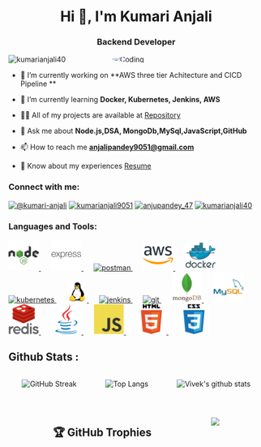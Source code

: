 <h1 align="center">Hi 👋, I'm Kumari Anjali</h1>
<h3 align="center">Backend Developer</h3>

<img align="right" alt="Coding" width="300" style="border-radius: 50%;" src="https://cdn.dribbble.com/users/1857592/screenshots/3848396/character-typing.gif">


<p align="left"> <img src="https://komarev.com/ghpvc/?username=kumarianjali40&label=Profile%20views&color=0e75b6&style=flat" alt="kumarianjali40" /> </p>


- 🔭 I’m currently working on **AWS three tier Achitecture and CICD Pipeline **

- 🌱 I’m currently learning **Docker, Kubernetes, Jenkins, AWS**

- 👨‍💻 All of my projects are available at [Repository](https://github.com/KumariAnjali40?tab=repositories)

- 💬 Ask me about **Node.js,DSA, MongoDb,MySql,JavaScript,GitHub**

- 📫 How to reach me **anjalipandey9051@gmail.com**

- 📄 Know about my experiences [Resume](https://drive.google.com/file/d/13qFr8fBMY48KZDvQZBrQOjF58Xa-ZnGo/view?usp=sharing)


<h3 align="left">Connect with me:</h3>
<p align="left">
<a href="https://codepen.io/kumari-anjali" target="blank"><img align="center" src="https://raw.githubusercontent.com/rahuldkjain/github-profile-readme-generator/master/src/images/icons/Social/codepen.svg" alt="@kumari-anjali" height="30" width="40" /></a>
<a href="https://linkedin.com/in/kumarianjali9051" target="blank"><img align="center" src="https://raw.githubusercontent.com/rahuldkjain/github-profile-readme-generator/master/src/images/icons/Social/linked-in-alt.svg" alt="kumarianjali9051" height="30" width="40" /></a>
<a href="https://instagram.com/anjupandey_47" target="blank"><img align="center" src="https://raw.githubusercontent.com/rahuldkjain/github-profile-readme-generator/master/src/images/icons/Social/instagram.svg" alt="anjupandey_47" height="30" width="40" /></a>
<a href="https://www.leetcode.com/kumarianjali40" target="blank"><img align="center" src="https://raw.githubusercontent.com/rahuldkjain/github-profile-readme-generator/master/src/images/icons/Social/leet-code.svg" alt="kumarianjali40" height="30" width="40" /></a>
</p>

<h3 align="left">Languages and Tools:</h3>
       <p align="left" style="margin-bottom: 20px;">
  <a href="https://nodejs.org" target="_blank" rel="noreferrer" style="margin-right: 20px;">
    <img src="https://raw.githubusercontent.com/devicons/devicon/master/icons/nodejs/nodejs-original-wordmark.svg" alt="nodejs" width="60" height="60"/>
  </a>
  <a href="https://expressjs.com" target="_blank" rel="noreferrer" style="margin-right: 20px;">
    <img src="https://raw.githubusercontent.com/devicons/devicon/master/icons/express/express-original-wordmark.svg" alt="express" width="60" height="60"/>
  </a>
  <a href="https://postman.com" target="_blank" rel="noreferrer" style="margin-right: 20px;">
    <img src="https://www.vectorlogo.zone/logos/getpostman/getpostman-icon.svg" alt="postman" width="60" height="60"/>
  </a>
  <a href="https://aws.amazon.com" target="_blank" rel="noreferrer" style="margin-right: 20px;">
    <img src="https://raw.githubusercontent.com/devicons/devicon/master/icons/amazonwebservices/amazonwebservices-original-wordmark.svg" alt="aws" width="60" height="60"/>
  </a>
  <a href="https://www.docker.com/" target="_blank" rel="noreferrer" style="margin-right: 20px;">
    <img src="https://raw.githubusercontent.com/devicons/devicon/master/icons/docker/docker-original-wordmark.svg" alt="docker" width="60" height="60"/>
  </a>
  <a href="https://kubernetes.io" target="_blank" rel="noreferrer" style="margin-right: 20px;">
    <img src="https://www.vectorlogo.zone/logos/kubernetes/kubernetes-icon.svg" alt="kubernetes" width="60" height="60"/>
  </a>
  <a href="https://www.linux.org/" target="_blank" rel="noreferrer" style="margin-right: 20px;">
    <img src="https://raw.githubusercontent.com/devicons/devicon/master/icons/linux/linux-original.svg" alt="linux" width="40" height="40"/>
  </a>
  <a href="https://www.jenkins.io" target="_blank" rel="noreferrer" style="margin-right: 20px;">
    <img src="https://www.vectorlogo.zone/logos/jenkins/jenkins-icon.svg" alt="jenkins" width="60" height="60"/>
  </a>
  <a href="https://git-scm.com/" target="_blank" rel="noreferrer" style="margin-right: 20px;">
    <img src="https://www.vectorlogo.zone/logos/git-scm/git-scm-icon.svg" alt="git" width="60" height="60"/>
  </a>
  <a href="https://www.mongodb.com/" target="_blank" rel="noreferrer" style="margin-right: 20px;">
    <img src="https://raw.githubusercontent.com/devicons/devicon/master/icons/mongodb/mongodb-original-wordmark.svg" alt="mongodb" width="60" height="60"/>
  </a>
  <a href="https://www.mysql.com/" target="_blank" rel="noreferrer" style="margin-right: 20px;">
    <img src="https://raw.githubusercontent.com/devicons/devicon/master/icons/mysql/mysql-original-wordmark.svg" alt="mysql" width="60" height="60"/>
  </a>
  <a href="https://redis.io" target="_blank" rel="noreferrer" style="margin-right: 20px;">
    <img src="https://raw.githubusercontent.com/devicons/devicon/master/icons/redis/redis-original-wordmark.svg" alt="redis" width="60" height="60"/>
  </a>
  <a href="https://www.java.com" target="_blank" rel="noreferrer" style="margin-right: 20px;">
    <img src="https://raw.githubusercontent.com/devicons/devicon/master/icons/java/java-original.svg" alt="java" width="60" height="60"/>
  </a>
  <a href="https://developer.mozilla.org/en-US/docs/Web/JavaScript" target="_blank" rel="noreferrer" style="margin-right: 20px;">
    <img src="https://raw.githubusercontent.com/devicons/devicon/master/icons/javascript/javascript-original.svg" alt="javascript" width="60" height="60"/>
  </a>
  <a href="https://www.w3.org/html/" target="_blank" rel="noreferrer" style="margin-right: 20px;">
    <img src="https://raw.githubusercontent.com/devicons/devicon/master/icons/html5/html5-original-wordmark.svg" alt="html5" width="60" height="60"/>
  </a>
  <a href="https://www.w3schools.com/css/" target="_blank" rel="noreferrer" style="margin-right: 20px;">
    <img src="https://raw.githubusercontent.com/devicons/devicon/master/icons/css3/css3-original-wordmark.svg" alt="css3" width="60" height="60"/>
  </a>
</p>

  ## Github Stats :

<div style=" display:flex;justify-content:space-evenly; flex-wrap:wrap; gap:30px; align-item:center">


![GitHub Streak](https://github-readme-streak-stats.herokuapp.com/?user=KumariAnjali40&theme=tokyonight&count_private=true)

 ![Top Langs](https://github-readme-stats.vercel.app/api/top-langs/?username=KumariAnjali40&layout=compact&theme=tokyonight)

 ![Vivek's github stats](https://github-readme-stats.vercel.app/api?username=KumariAnjali40&show_icons=true&hide_border=true&theme=tokyonight&count_private=true)

 ## 🏆 GitHub Trophies

![](https://github-profile-trophy.vercel.app/?username=KumariAnjali40&theme=radical&no-frame=false&no-bg=true&margin-w=4)

</div>
